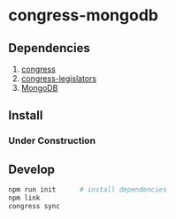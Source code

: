 # congress-mongodb

## Dependencies

1. [congress](https://github.com/unitedstates/congress)
2. [congress-legislators](https://github.com/unitedstates/congress)
3. [MongoDB](https://www.mongodb.com/download-center#community)

## Install

### Under Construction

## Develop

```bash
npm run init      # install dependencies
npm link
congress sync
```
